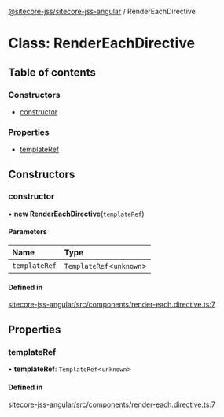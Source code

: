[@sitecore-jss/sitecore-jss-angular](../README.md) / RenderEachDirective

# Class: RenderEachDirective

## Table of contents

### Constructors

- [constructor](RenderEachDirective.md#constructor)

### Properties

- [templateRef](RenderEachDirective.md#templateref)

## Constructors

### constructor

• **new RenderEachDirective**(`templateRef`)

#### Parameters

| Name | Type |
| :------ | :------ |
| `templateRef` | `TemplateRef`\<`unknown`\> |

#### Defined in

[sitecore-jss-angular/src/components/render-each.directive.ts:7](https://github.com/Sitecore/jss/blob/f89a83100/packages/sitecore-jss-angular/src/components/render-each.directive.ts#L7)

## Properties

### templateRef

• **templateRef**: `TemplateRef`\<`unknown`\>

#### Defined in

[sitecore-jss-angular/src/components/render-each.directive.ts:7](https://github.com/Sitecore/jss/blob/f89a83100/packages/sitecore-jss-angular/src/components/render-each.directive.ts#L7)
